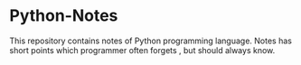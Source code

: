 # Python-Notes
This repository contains notes of Python programming language. Notes has short points which programmer often forgets , but should always know.
